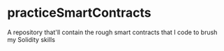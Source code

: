# practiceSmartContracts
A repository that'll contain the rough smart contracts that I code to brush my Solidity skills 
